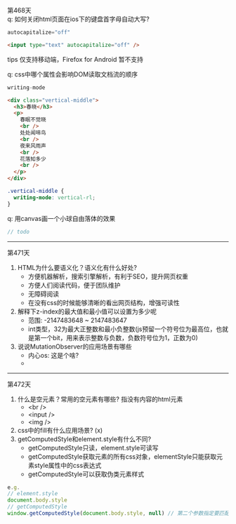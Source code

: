 第468天  
q: 如何关闭html页面在ios下的键盘首字母自动大写?
```js
autocapitalize="off"
```
```html
<input type="text" autocapitalize="off" />
```
tips
仅支持移动端，Firefox for Android 暂不支持

q: css中哪个属性会影响DOM读取文档流的顺序
```js
writing-mode
```
```html
<div class="vertical-middle"> 
  <h3>春晓</h3>
  <p>
    春眠不觉晓
    <br />
    处处闻啼鸟
    <br />
    夜来风雨声
    <br />
    花落知多少
    <br />
  </p>
</div>
```
```css
.vertical-middle {
  writing-mode: vertical-rl;
}
```

q: 用canvas画一个小球自由落体的效果
```js
// todo
```
---
第471天  
1. HTML为什么要语义化？语义化有什么好处?
    - 方便机器解析，搜索引擎解析，有利于SEO，提升网页权重
    - 方便人们阅读代码，便于团队维护
    - 无障碍阅读
    - 在没有css的时候能够清晰的看出网页结构，增强可读性
2. 解释下z-index的最大值和最小值可以设置为多少呢
    - 范围: -2147483648 ~ 2147483647
    - int类型，32为最大正整数和最小负整数(js预留一个符号位为最高位，也就是第一个bit，用来表示整数与负数，负数符号位为1，正数为0) 
3. 说说MutationObserver的应用场景有哪些
    - 内心os: 这是个啥?
    - 
---
第472天
1. 什么是空元素？常用的空元素有哪些?
    指没有内容的html元素
    - \<br />
    - \<input />
    - \<img /> 
2. css中的fill有什么应用场景? (x)
3. getComputedStyle和element.style有什么不同?
    - getComputedStyle只读，element.style可读写
    - getComputedStyle获取元素的所有css对象，elementStyle只能获取元素style属性中的css表达式
    - getComputedStyle可以获取伪类元素样式
```js
e.g.
// element.style
document.body.style
// getComputedStyle
window.getComputedStyle(document.body.style, null) // 第二个参数指定要匹配的伪元素的字符串
```